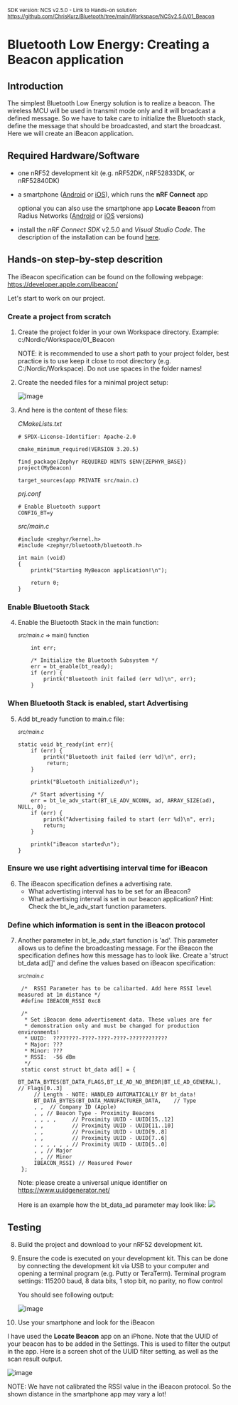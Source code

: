 <sup>SDK version: NCS v2.5.0  -  Link to Hands-on solution: https://github.com/ChrisKurz/Bluetooth/tree/main/Workspace/NCSv2.5.0/01_Beacon</sup>

# Bluetooth Low Energy: Creating a Beacon application

## Introduction

The simplest Bluetooth Low Energy solution is to realize a beacon. The wireless MCU will be used in transmit mode only and 
it will broadcast a defined message. So we have to take care to initialize the Bluetooth stack, define the message that 
should be broadcasted, and start the broadcast. Here we will create an iBeacon application.

## Required Hardware/Software
- one nRF52 development kit (e.g. nRF52DK, nRF52833DK, or nRF52840DK)
- a smartphone ([Android](https://play.google.com/store/apps/details?id=no.nordicsemi.android.mcp&hl=de&gl=US&pli=1) or [iOS](https://apps.apple.com/de/app/nrf-connect-for-mobile/id1054362403)), which runs the __nRF Connect__ app 

   optional you can also use the smartphone app __Locate Beacon__ from Radius Networks ([Android](https://play.google.com/store/apps/details?id=com.radiusnetworks.locate&hl=en&gl=US) or [iOS](https://apps.apple.com/de/app/locate-beacon/id738709014) versions)

- install the _nRF Connect SDK_ v2.5.0 and _Visual Studio Code_. The description of the installation can be found [here](https://developer.nordicsemi.com/nRF_Connect_SDK/doc/2.5.0/nrf/getting_started/assistant.html#).

## Hands-on step-by-step descrition 

The iBeacon specification can be found on the following webpage:
https://developer.apple.com/ibeacon/

Let's start to work on our project.

### Create a project from scratch

1) Create the project folder in your own Workspace directory. Example:    c:/Nordic/Workspace/01_Beacon

   NOTE: it is recommended to use a short path to your project folder, best practice is to use keep it close to root directory (e.g. C:/Nordic/Workspace). Do not use spaces in the folder names!

2) Create the needed files for a minimal project setup:
	
   ![image](images/01_ProjectFolder.jpg)

3) And here is the content of these files:

	  _CMakeLists.txt_
	  
       # SPDX-License-Identifier: Apache-2.0

       cmake_minimum_required(VERSION 3.20.5)

       find_package(Zephyr REQUIRED HINTS $ENV{ZEPHYR_BASE})
       project(MyBeacon)

       target_sources(app PRIVATE src/main.c)
				
	_prj.conf_
	   
       # Enable Bluetooth support
       CONFIG_BT=y
	
	_src/main.c_
		        
       #include <zephyr/kernel.h>
       #include <zephyr/bluetooth/bluetooth.h>
 
       int main (void) 
       {
           printk("Starting MyBeacon application!\n");
       
           return 0;
       }

### Enable Bluetooth Stack

4) Enable the Bluetooth Stack in the main function:

	<sup>_src/main.c_ => main() function</sup>
	
           int err;

           /* Initialize the Bluetooth Subsystem */
           err = bt_enable(bt_ready);
           if (err) {
               printk("Bluetooth init failed (err %d)\n", err);
           }

### When Bluetooth Stack is enabled, start Advertising

5) Add bt_ready function to main.c file:

	<sup>_src/main.c_</sup>

       static void bt_ready(int err){
           if (err) {
               printk("Bluetooth init failed (err %d)\n", err);
                return;
           }

           printk("Bluetooth initialized\n");

           /* Start advertising */
           err = bt_le_adv_start(BT_LE_ADV_NCONN, ad, ARRAY_SIZE(ad), NULL, 0);
           if (err) {
               printk("Advertising failed to start (err %d)\n", err);
               return;
           }

           printk("iBeacon started\n");
       }
	      
### Ensure we use right advertising interval time for iBeacon

6) The iBeacon specification defines a advertising rate. 
   - What advertisting interval has to be set for an iBeacon? 
   - What advertising interval is set in our beacon application? Hint: Check the bt_le_adv_start function parameters. 

### Define which information is sent in the iBeacon protocol

7) Another parameter in bt_le_adv_start function is 'ad'. This parameter allows us to define the broadcasting message. For the iBeacon the specification defines how this message has to look like. Create a 'struct bt_data ad[]' and define the values based on iBeacon specification:

	<sup>_src/main.c_</sup>

        /*  RSSI Parameter has to be calibarted. Add here RSSI level measured at 1m distance */
        #define IBEACON_RSSI 0xc8

        /*
         * Set iBeacon demo advertisement data. These values are for
         * demonstration only and must be changed for production environments!
         * UUID:  ????????-????-????-????-????????????
         * Major: ???
         * Minor: ???
         * RSSI:  -56 dBm
         */
        static const struct bt_data ad[] = {
            BT_DATA_BYTES(BT_DATA_FLAGS,BT_LE_AD_NO_BREDR|BT_LE_AD_GENERAL),  // Flags[0..3]   
            // Length - NOTE: HANDLED AUTOMATICALLY BY bt_data!
            BT_DATA_BYTES(BT_DATA_MANUFACTURER_DATA,    // Type
            , ,  // Company ID (Apple)
            , , // Beacon Type - Proximity Beacons 
            , , , ,     // Proximity UUID - UUID[15..12] 
            , ,         // Proximity UUID - UUID[11..10] 
            , ,         // Proximity UUID - UUID[9..8] 
            , ,         // Proximity UUID - UUID[7..6] 
            , , , , , , // Proximity UUID - UUID[5..0] 
            , , // Major
            , , // Minor
            IBEACON_RSSI) // Measured Power
        };
	      
    Note: please create a universal unique identifier on https://www.uuidgenerator.net/

    Here is an example how the bt_data_ad parameter may look like:
    ![](images/01_iBeaconMessage.jpg)


## Testing

8) Build the project and download to your nRF52 development kit.
9) Ensure the code is executed on your development kit. This can be done by connecting the development kit via USB to your computer and opening a terminal program (e.g. Putty or TeraTerm). Terminal program settings:  115200 baud, 8 data bits, 1 stop bit, no parity, no flow control

   You should see following output:
   
   ![image](images/01_terminal_NCSv2.5.0.jpg)

11) Use your smartphone and look for the iBeacon 

   I have used the __Locate Beacon__ app on an iPhone. Note that the UUID of your beacon has to be added in the Settings. This is used to filter the output in the app. Here is a screen shot of the UUID filter setting, as well as the scan result output.
   
   ![image](images/01_LocateBeacon.jpg)

NOTE: We have not calibrated the RSSI value in the iBeacon protocol. So the shown distance in the smartphone app may vary a lot!
